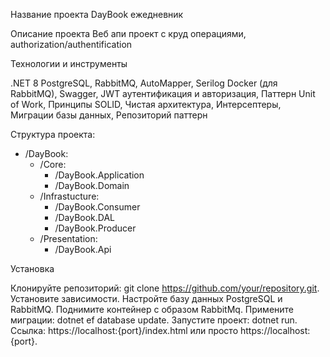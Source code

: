 Название проекта
DayBook ежедневник

Описание проекта
Веб апи проект с круд операциями, authorization/authentification

Технологии и инструменты

.NET 8
PostgreSQL,
RabbitMQ,
AutoMapper,
Serilog
Docker (для RabbitMQ),
Swagger,
JWT аутентификация и авторизация,
Паттерн Unit of Work,
Принципы SOLID,
Чистая архитектура,
Интерсептеры,
Миграции базы данных,
Репозиторий паттерн

Структура проекта:

- /DayBook:
  - /Core: 
    - /DayBook.Application
    - /DayBook.Domain
  - /Infrastucture:
    - /DayBook.Consumer
    - /DayBook.DAL
    - /DayBook.Producer
  - /Presentation:
    - /DayBook.Api  

Установка

Клонируйте репозиторий: git clone https://github.com/your/repository.git.
Установите зависимости.
Настройте базу данных PostgreSQL и RabbitMQ.
Поднимите контейнер с образом RabbitMq.
Примените миграции: dotnet ef database update.
Запустите проект: dotnet run.
Ссылка: https://localhost:{port}/index.html или просто https://localhost:{port}.
